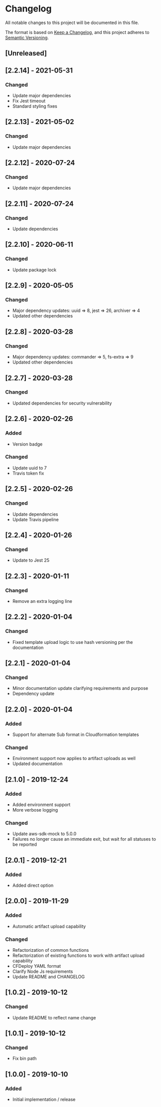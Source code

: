 # Changelog
All notable changes to this project will be documented in this file.

The format is based on [Keep a Changelog](https://keepachangelog.com/en/1.0.0/),
and this project adheres to [Semantic Versioning](https://semver.org/spec/v2.0.0.html).

## [Unreleased]

## [2.2.14] - 2021-05-31
### Changed
- Update major dependencies
- Fix Jest timeout
- Standard styling fixes

## [2.2.13] - 2021-05-02
### Changed
- Update major dependencies

## [2.2.12] - 2020-07-24
### Changed
- Update major dependencies

## [2.2.11] - 2020-07-24
### Changed
- Update dependencies

## [2.2.10] - 2020-06-11
### Changed
- Update package lock

## [2.2.9] - 2020-05-05
### Changed
- Major dependency updates: uuid => 8, jest => 26, archiver => 4
- Updated other dependencies

## [2.2.8] - 2020-03-28
### Changed
- Major dependency updates: commander => 5, fs-extra => 9
- Updated other dependencies

## [2.2.7] - 2020-03-28
### Changed
- Updated dependencies for security vulnerability

## [2.2.6] - 2020-02-26
### Added
- Version badge
### Changed
- Update uuid to 7
- Travis token fix

## [2.2.5] - 2020-02-26
### Changed
- Update dependencies
- Update Travis pipeline

## [2.2.4] - 2020-01-26
### Changed
- Update to Jest 25

## [2.2.3] - 2020-01-11
### Changed
- Remove an extra logging line

## [2.2.2] - 2020-01-04
### Changed
- Fixed template upload logic to use hash versioning per the documentation

## [2.2.1] - 2020-01-04
### Changed
- Minor documentation update clarifying requirements and purpose
- Dependency update

## [2.2.0] - 2020-01-04
### Added
- Support for alternate Sub format in Cloudformation templates
### Changed
- Environment support now applies to artifact uploads as well
- Updated documentation

## [2.1.0] - 2019-12-24
### Added
- Added environment support
- More verbose logging
### Changed
- Update aws-sdk-mock to 5.0.0
- Failures no longer cause an immediate exit, but wait for all statuses to be reported

## [2.0.1] - 2019-12-21
### Added
- Added direct option

## [2.0.0] - 2019-11-29
### Added
- Automatic artifact upload capability
### Changed
- Refactorization of common functions
- Refactorization of existing functions to work with artifact upload capability
- CFDeploy YAML format
- Clarify Node Js requirements
- Update README and CHANGELOG

## [1.0.2] - 2019-10-12
### Changed
- Update README to reflect name change

## [1.0.1] - 2019-10-12
### Changed
- Fix bin path

## [1.0.0] - 2019-10-10
### Added
- Initial implementation / release
